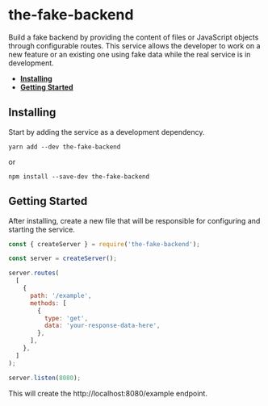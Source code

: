 # the-fake-backend

Build a fake backend by providing the content of files or JavaScript objects through configurable routes. This service allows the developer to work on a new feature or an existing one using fake data while the real service is in development.

- [**Installing**](#installing)
- [**Getting Started**](#getting-started)

## Installing

Start by adding the service as a development dependency.

```
yarn add --dev the-fake-backend
```

or

```
npm install --save-dev the-fake-backend
```

## Getting Started

After installing, create a new file that will be responsible for configuring and starting the service.

```javascript
const { createServer } = require('the-fake-backend');

const server = createServer();

server.routes(
  [
    {
      path: '/example',
      methods: [
        {
          type: 'get',
          data: 'your-response-data-here',
        },
      ],
    },
  ]
);

server.listen(8080);
```

This will create the http://localhost:8080/example endpoint.
